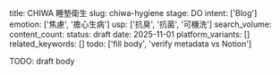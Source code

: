 title: CHIWA 睡墊衛生
slug: chiwa-hygiene
stage: DO
intent: ['Blog']
emotion: ['焦慮', '擔心生病']
usp: ['抗臭', '抗菌', '可機洗']
search_volume: 
content_count: 
status: draft
date: 2025-11-01
platform_variants: []
related_keywords: []
todo: ['fill body', 'verify metadata vs Notion']

TODO: draft body
